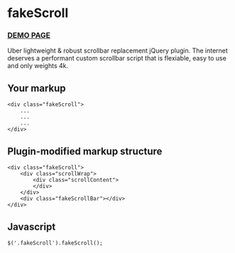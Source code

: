 fakeScroll
========

### [DEMO PAGE](http://yaireo.github.io/fakescroll)

Uber lightweight & robust scrollbar replacement jQuery plugin.
The internet deserves a performant custom scrollbar script that is flexiable, easy to use and only weights 4k.


## Your markup

    <div class="fakeScroll">
        ...
        ...
        ...
    </div>

## Plugin-modified markup structure

    <div class="fakeScroll">
        <div class="scrollWrap">
            <div class="scrollContent">
            </div>
        </div>
        <div class="fakeScrollBar"></div>
    </div>

## Javascript

    $('.fakeScroll').fakeScroll();

